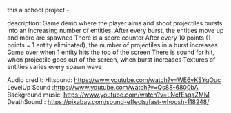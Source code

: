 this a school project - 

description:
Game demo where the player aims and shoot projectiles bursts into an increasing number of entities.
After every burst, the entities move up and more are spawned
There is a score counter
After every 10 points (1 points = 1 entity eliminated), the number of projectiles in a burst increases
Game over when 1 entity hits the top of the screen
There is sound for hit, when projectile goes out of the screen, when burst increases
Textures of entities varies every spawn wave


Audio credit:
Hitsound: https://www.youtube.com/watch?v=WE6vKSYqOuc 
LevelUp Sound :https://www.youtube.com/watch?v=Qs88-6800bA 
Background music: https://www.youtube.com/watch?v=LNcfEsgaZMM 
DeathSound : https://pixabay.com/sound-effects/fast-whoosh-118248/ 


